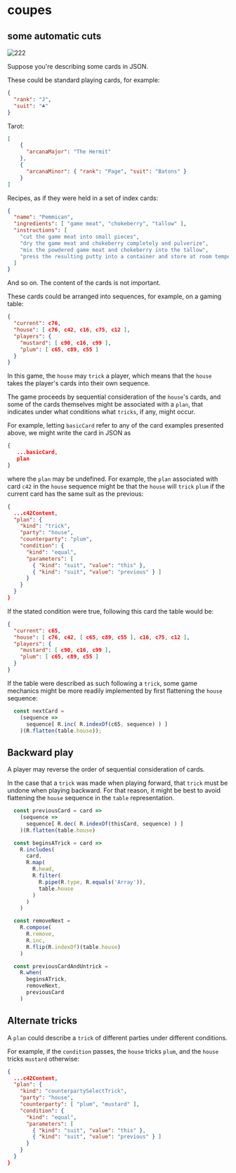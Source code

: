 # coupes

## some automatic cuts

![222](https://user-images.githubusercontent.com/50930812/85078933-95d08100-b193-11ea-91dd-d2624a893775.png)

Suppose you're describing some cards in JSON.

These could be standard playing cards, for example:

```JSON
{
  "rank": "J",
  "suit": "♣︎︎"
}
```

Tarot:

```JSON
[
    {
      "arcanaMajor": "The Hermit"
    },
    {
      "arcanaMinor": { "rank": "Page", "suit": "Batons" }
    }
]
```

Recipes, as if they were held in a set of index cards:

```JSON
{
  "name": "Pemmican",
  "ingredients": [ "game meat", "chokeberry", "tallow" ],
  "instructions": [
    "cut the game meat into small pieces",
    "dry the game meat and chokeberry completely and pulverize",
    "mix the powdered game meat and chokeberry into the tallow",
    "press the resulting putty into a container and store at room temperature 1 to 5 years"
  ]
}
```

And so on. The content of the cards is not important.

These cards could be arranged into sequences, for example, on a gaming table:

```JSON
{
  "current": c76,
  "house": [ c76, c42, c16, c75, c12 ],
  "players": {
    "mustard": [ c90, c16, c99 ],
    "plum": [ c65, c89, c55 ]
  } 
}
```

In this game, the `house` may `trick` a player, which means
that the `house` takes the player's cards into their own
sequence.

The game proceeds by sequential consideration of the `house`'s cards,
and some of the cards themselves might be associated with a `plan`, that
indicates under what conditions what `tricks`, if any, might occur.

For example, letting `basicCard` refer to any of the card examples
presented above, we might write the card in JSON as
```JSON
{
   ...basicCard,
   plan
}
```
where the `plan` may be undefined. For example, the `plan` associated
with card `c42` in the `house` sequence might be that the `house` will
`trick` `plum` if the current card has the same suit as the previous:
```JSON
{
  ...c42Content,
  "plan": {
    "kind": "trick",
    "party": "house",
    "counterparty": "plum",
    "condition": {
      "kind": "equal",
      "parameters": [
        { "kind": "suit", "value": "this" },
        { "kind": "suit", "value": "previous" } ]
      }
    }
  }
}
```

If the stated condition were true, following this card the table would be:

```JSON
{
  "current": c65,
  "house": [ c76, c42, [ c65, c89, c55 ], c16, c75, c12 ],
  "players": {
    "mustard": [ c90, c16, c99 ],
    "plum": [ c65, c89, c55 ]
  } 
}
```

If the table were described as such following a `trick`, some game mechanics
might be more readily implemented by first flattening the `house` sequence:

```js
  const nextCard = 
    (sequence =>
      sequence[ R.inc( R.indexOf(c65, sequence) ) ]
    )(R.flatten(table.house));
```

## Backward play

A player may reverse the order of sequential consideration of cards.

In the case that a `trick` was made when playing forward, that `trick`
must be undone when playing backward. For that reason, it might be best
to avoid flattening the `house` sequence in the `table` representation.

```js
  const previousCard = card =>
    (sequence =>
      sequence[ R.dec( R.indexOf(thisCard, sequence) ) ]
    )(R.flatten(table.house)

  const beginsATrick = card =>
    R.includes(
      card,
      R.map(
        R.head,
        R.filter(
          R.pipe(R.type, R.equals('Array')),
          table.house
        )
      )
    )

  const removeNext =
    R.compose(
      R.remove,
      R.inc,
      R.flip(R.indexOf)(table.house)
    )

  const previousCardAndUntrick =
    R.when(
      beginsATrick,
      removeNext,
      previousCard
    )
```

## Alternate tricks

A `plan` could describe a `trick` of different parties under different
conditions.

For example, if the `condition` passes, the `house` tricks `plum`,
and the `house` tricks `mustard` otherwise:

```JSON
{
  ...c42Content,
  "plan": {
    "kind": "counterpartySelectTrick",
    "party": "house",
    "counterparty": [ "plum", "mustard" ],
    "condition": {
      "kind": "equal",
      "parameters": [
        { "kind": "suit", "value": "this" },
        { "kind": "suit", "value": "previous" } ]
      }
    }
  }
}
```
